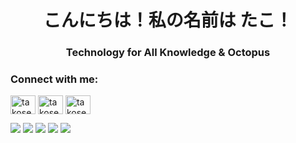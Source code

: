 <h1 align="center">こんにちは！私の名前は たこ！</h1>
<h3 align="center">Technology for All Knowledge & Octopus</h3>

<h3 align="left">Connect with me:</h3>
<p align="left">
<a href="https://twitter.com/takoserver_com" target="blank"><img align="center" src="https://raw.githubusercontent.com/rahuldkjain/github-profile-readme-generator/master/src/images/icons/Social/twitter.svg" alt="takoserver_com" height="30" width="40" /></a>
<a href="https://instagram.com/takoserver_com" target="blank"><img align="center" src="https://raw.githubusercontent.com/rahuldkjain/github-profile-readme-generator/master/src/images/icons/Social/instagram.svg" alt="takoserver_com" height="30" width="40" /></a>
<a href="https://www.youtube.com/c/takoserver" target="blank"><img align="center" src="https://raw.githubusercontent.com/rahuldkjain/github-profile-readme-generator/master/src/images/icons/Social/youtube.svg" alt="takoserver" height="30" width="40" /></a>
</p>

![](http://github-profile-summary-cards.vercel.app/api/cards/profile-details?username=tako0614&theme=default)
![](http://github-profile-summary-cards.vercel.app/api/cards/most-commit-language?username=tako0614&theme=default)
![](http://github-profile-summary-cards.vercel.app/api/cards/repos-per-language?username=tako0614&theme=default)
![](http://github-profile-summary-cards.vercel.app/api/cards/productive-time?username=tako0614&theme=default&utcOffset=8)
![](http://github-profile-summary-cards.vercel.app/api/cards/stats?username=tako0614&theme=default)
